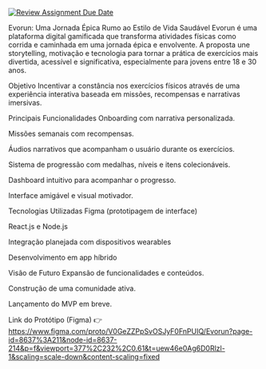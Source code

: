 [![Review Assignment Due Date](https://classroom.github.com/assets/deadline-readme-button-22041afd0340ce965d47ae6ef1cefeee28c7c493a6346c4f15d667ab976d596c.svg)](https://classroom.github.com/a/KkCLMwje)



Evorun: Uma Jornada Épica Rumo ao Estilo de Vida Saudável
Evorun é uma plataforma digital gamificada que transforma atividades físicas como corrida e caminhada em uma jornada épica e envolvente. A proposta une storytelling, motivação e tecnologia para tornar a prática de exercícios mais divertida, acessível e significativa, especialmente para jovens entre 18 e 30 anos.

Objetivo
Incentivar a constância nos exercícios físicos através de uma experiência interativa baseada em missões, recompensas e narrativas imersivas.

Principais Funcionalidades
Onboarding com narrativa personalizada.

Missões semanais com recompensas.

Áudios narrativos que acompanham o usuário durante os exercícios.

Sistema de progressão com medalhas, níveis e itens colecionáveis.

Dashboard intuitivo para acompanhar o progresso.

Interface amigável e visual motivador.

Tecnologias Utilizadas
Figma (prototipagem de interface)

React.js e Node.js

Integração planejada com dispositivos wearables

Desenvolvimento em app híbrido

Visão de Futuro
Expansão de funcionalidades e conteúdos.

Construção de uma comunidade ativa.

Lançamento do MVP em breve.

Link do Protótipo (Figma)
👉 https://www.figma.com/proto/V0GeZZPpSvOSJyF0FnPUIQ/Evorun?page-id=8637%3A211&node-id=8637-214&p=f&viewport=377%2C232%2C0.61&t=uew46e0Ag6D0Rlzl-1&scaling=scale-down&content-scaling=fixed

